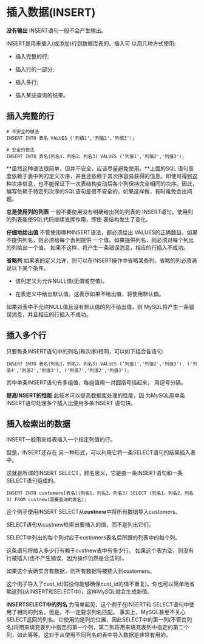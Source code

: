 # 插入数据(INSERT)

**没有输出** INSERT语句一般不会产生输出。

INSERT是用来插入(或添加)行到数据库表的。插入可 以用几种方式使用:

* 插入完整的行;
* 插入行的一部分;

* 插入多行;
* 插入某些查询的结果。

## 插入完整的行

```mysql
# 不安全的做法
INSERT INTO 表名 VALUES ('列值1','列值2','列值3');

# 安全的做法
INSERT INTO 表名(列名1，列名2，列名3) VALUES ('列值1','列值2','列值3');
```

**虽然这种语法很简单，但并不安全，应该尽量避免使用。**上面的SQL  语句高度依赖于表中列的定义次序，并且还依赖于其次序容易获得的信息。即使可得到这种次序信息，也不能保证下一次表结构变动后各个列保持完全相同的次序。因此，编写依赖于特定列次序的SQL语句是很不安全的。如果这样做，有时难免会出问题。

**总是使用列的列表** 一般不要使用没有明确给出列的列表的 INSERT语句。使用列的列表能使SQL代码继续发挥作用，即使 表结构发生了变化。

**仔细地给出值** 不管使用哪种INSERT语法，都必须给出 VALUES的正确数目。如果不提供列名，则必须给每个表列提供 一个值。如果提供列名，则必须对每个列出的列给出一个值。 如果不这样，将产生一条错误消息，相应的行插入不成功。

**省略列** 如果表的定义允许，则可以在INSERT操作中省略某些列。省略的列必须满足以下某个条件。

* 该列定义为允许NULL值(无值或空值)。

* 在表定义中给出默认值。这表示如果不给出值，将使用默认值。

如果对表中不允许NULL值且没有默认值的列不给出值，则 MySQL将产生一条错误消息，并且相应的行插入不成功。

## 插入多个行

只要每条INSERT语句中的列名(和次序)相同，可以如下组合各语句:
```mysql
INSERT INTO 表名(列名1，列名2，列名3) VALUES ('列值1','列值2','列值3'), ('列值4','列值2','列值3'), ('列值7','列值2','列值3');
```


其中单条INSERT语句有多组值，每组值用一对圆括号括起来， 用逗号分隔。

**提高INSERT的性能** 此技术可以提高数据库处理的性能，因 为MySQL用单条INSERT语句处理多个插入比使用多条INSERT 语句快。

## 插入检索出的数据

INSERT一般用来给表插入一个指定列值的行。

但是，INSERT还存在 另一种形式，可以利用它将一条SELECT语句的结果插入表中。

这就是所谓的INSERT SELECT，顾名思义，它是由一条INSERT语句和一条SELECT语句组成的。
```mysql
INSERT INTO customers[表名](列名1，列名2，列名3) SELECT (列名1，列名2，列名3) FROM custnew(需要查询的表名);
```

这个例子使用INSERT SELECT从**custnew**中将所有数据导入customers。

SELECT语句从custnew检索出要插入的值，而不是列出它们。

SELECT中列出的每个列对应于customers表名后所跟的列表中的每个列。

这条语句将插入多少行有赖于custnew表中有多少行。 如果这个表为空，则没有行被插入(也不产生错误，因为操作仍然是合法的)。

如果这个表确实含有数据，则所有数据将被插入到customers。

这个例子导入了cust_id(假设你能够确保cust_id的值不重复)。你也可以简单地省略这列(从INSERT和SELECT中)，这样MySQL就会生成新值。 

**INSERTSELECT中的列名** 为简单起见，这个例子在INSERT和 SELECT语句中使用了相同的列名。但是，不一定要求列名匹配。 事实上，MySQL甚至不关心SELECT返回的列名。它使用的是列的位置，因此SELECT中的第一列(不管其列名)将用来填充表列中指定的第一个列，第二列将用来填充表列中指定的第二个列，如此等等。这对于从使用不同列名的表中导入数据是非常有用的。